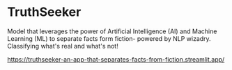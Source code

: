 # TruthSeeker
Model that leverages the power of Artificial Intelligence (AI) and Machine Learning (ML) to separate facts form fiction- powered by NLP wizadry. Classifying what's real and what's not!

https://truthseeker-an-app-that-separates-facts-from-fiction.streamlit.app/ 


